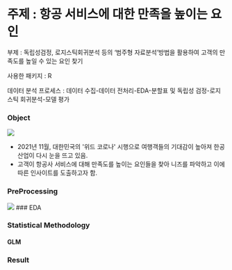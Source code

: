 # 주제 : 항공 서비스에 대한 만족을 높이는 요인

부제 : 독립성검정, 로지스틱회귀분석 등의 ‘범주형 자료분석’방법을 활용하여 고객의 만족도를 높일 수 있는 요인 찾기

사용한 패키지 : R

데이터 분석 프로세스 : 데이터 수집-데이터 전처리-EDA-분할표 및 독립성 검정-로지스틱 회귀분석-모델 평가
### Object
<img src="https://user-images.githubusercontent.com/76424262/217273596-fca28f39-0b6c-4bf3-9e8e-b1b28a7ccada.PNG">

- 2021년 11월, 대한민국의 '위드 코로나' 시행으로 여행객들의 기대감이 높아져 한공 산업이 다시 눈을 뜨고 있음.
- 고객이 항공사 서비스에 대해 만족도를 높이는 요인들을 찾아 니즈를 파악하고 이에 따른 인사이트를 도출하고자 함.

### PreProcessing
<img src="https://user-images.githubusercontent.com/76424262/217278427-d4c91091-834c-4d88-b857-0a80c66f3b4a.PNG">
### EDA

### Statistical Methodology

#### 
#### GLM

### Result
